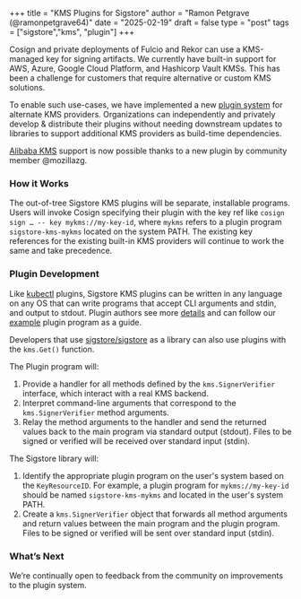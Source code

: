 +++
title = "KMS Plugins for Sigstore"
author = "Ramon Petgrave (@ramonpetgrave64)"
date = "2025-02-19"
draft = false
type = "post"
tags = ["sigstore","kms", "plugin"]
+++

Cosign and private deployments of Fulcio and Rekor can use a KMS-managed key for signing artifacts. We currently have built-in support for AWS, Azure, Google Cloud Platform, and Hashicorp Vault KMSs. This has been a challenge for customers that require alternative or custom KMS solutions.

To enable such use-cases, we have implemented a new [plugin system](https://github.com/sigstore/sigstore/tree/main/pkg/signature/kms/cliplugin) for alternate KMS providers. Organizations can independently and privately develop & distribute their plugins without needing downstream updates to libraries to support additional KMS providers as build-time dependencies.

[Alibaba KMS](https://github.com/mozillazg/sigstore-kms-alibabakms) support is now possible thanks to a new plugin by community member @mozillazg.

### How it Works

The out-of-tree Sigstore KMS plugins will be separate, installable programs. Users will invoke Cosign specifying their plugin with the key ref like `cosign sign … -- key mykms://my-key-id`, where `mykms` refers to a plugin program `sigstore-kms-mykms` located on the system PATH. The existing key references for the existing built-in KMS providers will continue to work the same and take precedence.

### Plugin Development

Like [kubectl](https://kubernetes.io/docs/tasks/extend-kubectl/kubectl-plugins/#writing-kubectl-plugins) plugins, Sigstore KMS plugins can be written in any language on any OS that can write programs that accept CLI arguments and stdin, and output to stdout. Plugin authors see more [details](https://github.com/sigstore/sigstore/tree/main/pkg/signature/kms/cliplugin) and can follow our [example](https://github.com/sigstore/sigstore/blob/main/test/cliplugin/localkms) plugin program as a guide.

Developers that use [sigstore/sigstore](https://github.com/sigstore/sigstore) as a library can also use plugins with the `kms.Get()` function.

The Plugin program will:

1. Provide a handler for all methods defined by the `kms.SignerVerifier` interface, which interact with a real KMS backend.
1. Interpret command-line arguments that correspond to the `kms.SignerVerifier` method arguments.
1. Relay the method arguments to the handler and send the returned values back to the main program via standard output (stdout). Files to be signed or verified will be received over standard input (stdin).

The Sigstore library will:

1. Identify the appropriate plugin program on the user's system based on the `KeyResourceID`. For example, a plugin program for `mykms://my-key-id` should be named `sigstore-kms-mykms` and located in the user's system PATH.
1. Create a `kms.SignerVerifier` object that forwards all method arguments and return values between the main program and the plugin program. Files to be signed or verified will be sent over standard input (stdin).

### What’s Next

We’re continually open to feedback from the community on improvements to the plugin system.
